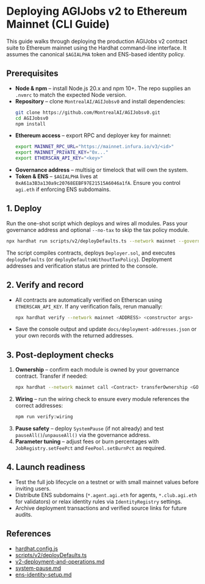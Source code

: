 # Deploying AGIJobs v2 to Ethereum Mainnet (CLI Guide)

This guide walks through deploying the production AGIJobs v2 contract suite to Ethereum mainnet using the Hardhat command-line interface. It assumes the canonical `$AGIALPHA` token and ENS-based identity policy.

## Prerequisites

- **Node & npm** – install Node.js 20.x and npm 10+. The repo supplies an `.nvmrc` to match the expected Node version.
- **Repository** – clone `MontrealAI/AGIJobsv0` and install dependencies:
  ```bash
  git clone https://github.com/MontrealAI/AGIJobsv0.git
  cd AGIJobsv0
  npm install
  ```
- **Ethereum access** – export RPC and deployer key for mainnet:
  ```bash
  export MAINNET_RPC_URL="https://mainnet.infura.io/v3/<id>"
  export MAINNET_PRIVATE_KEY="0x..."
  export ETHERSCAN_API_KEY="<key>"
  ```
- **Governance address** – multisig or timelock that will own the system.
- **Token & ENS** – `$AGIALPHA` lives at `0xA61a3B3a130a9c20768EEBF97E21515A6046a1fA`. Ensure you control `agi.eth` if enforcing ENS subdomains.

## 1. Deploy

Run the one-shot script which deploys and wires all modules. Pass your governance address and optional `--no-tax` to skip the tax policy module.

```bash
npx hardhat run scripts/v2/deployDefaults.ts --network mainnet --governance <GOVERNANCE_ADDRESS>
```

The script compiles contracts, deploys `Deployer.sol`, and executes `deployDefaults` (or `deployDefaultsWithoutTaxPolicy`). Deployment addresses and verification status are printed to the console.

## 2. Verify and record

- All contracts are automatically verified on Etherscan using `ETHERSCAN_API_KEY`. If any verification fails, rerun manually:
  ```bash
  npx hardhat verify --network mainnet <ADDRESS> <constructor args>
  ```
- Save the console output and update `docs/deployment-addresses.json` or your own records with the returned addresses.

## 3. Post‑deployment checks

1. **Ownership** – confirm each module is owned by your governance contract. Transfer if needed:
   ```bash
   npx hardhat --network mainnet call <Contract> transferOwnership <GOVERNANCE_ADDRESS>
   ```
2. **Wiring** – run the wiring check to ensure every module references the correct addresses:
   ```bash
   npm run verify:wiring
   ```
3. **Pause safety** – deploy `SystemPause` (if not already) and test `pauseAll()`/`unpauseAll()` via the governance address.
4. **Parameter tuning** – adjust fees or burn percentages with `JobRegistry.setFeePct` and `FeePool.setBurnPct` as required.

## 4. Launch readiness

- Test the full job lifecycle on a testnet or with small mainnet values before inviting users.
- Distribute ENS subdomains (`*.agent.agi.eth` for agents, `*.club.agi.eth` for validators) or relax identity rules via `IdentityRegistry` settings.
- Archive deployment transactions and verified source links for future audits.

## References

- [hardhat.config.js](../hardhat.config.js)
- [scripts/v2/deployDefaults.ts](../scripts/v2/deployDefaults.ts)
- [v2-deployment-and-operations.md](v2-deployment-and-operations.md)
- [system-pause.md](system-pause.md)
- [ens-identity-setup.md](ens-identity-setup.md)
